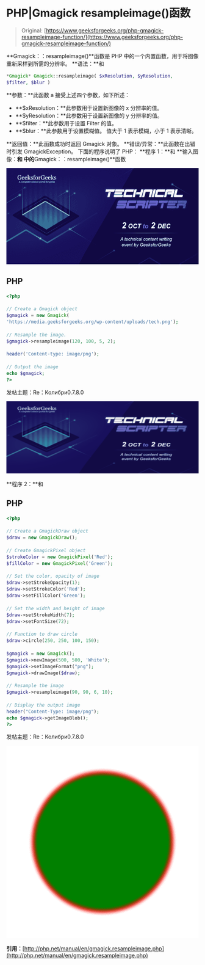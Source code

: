 # PHP|Gmagick resampleimage()函数

> Original: [https://www.geeksforgeeks.org/php-gmagick-resampleimage-function/](https://www.geeksforgeeks.org/php-gmagick-resampleimage-function/)

**Gmagick：：resampleimage()**函数是 PHP 中的一个内置函数，用于将图像重新采样到所需的分辨率。
**语法：**和

```php
*Gmagick* Gmagick::resampleimage( $xResolution, $yResolution, 
$filter, $blur )
```

**参数：**此函数 a 接受上述四个参数，如下所述：

*   **$xResolution：**此参数用于设置新图像的 x 分辨率的值。
*   **$yResolution：**此参数用于设置新图像的 y 分辨率的值。
*   **$filter：**此参数用于设置 Filter 的值。
*   **$blur：**此参数用于设置模糊值。 值大于 1 表示模糊，小于 1 表示清晰。

**返回值：**此函数成功时返回 Gmagick 对象。
**错误/异常：**此函数在出错时引发 GmagickException。
下面的程序说明了 PHP：
**程序 1：**和
**输入图像：**和
中的**Gmagick：：resampleimage()**函数

![](img/88e955c2701e97341d552eba1b5adceb.png)

## PHP

```php
<?php

// Create a Gmagick object
$gmagick = new Gmagick(
'https://media.geeksforgeeks.org/wp-content/uploads/tech.png');

// Resample the image.
$gmagick->resampleimage(120, 100, 5, 2);

header('Content-type: image/png');

// Output the image
echo $gmagick;
?>
```

发帖主题：Re：Колибри0.7.8.0

![](img/14337e5f38d9c98f487463598f8babba.png)

**程序 2：**和

## PHP

```php
<?php

// Create a GmagickDraw object
$draw = new GmagickDraw();

// Create GmagickPixel object
$strokeColor = new GmagickPixel('Red');
$fillColor = new GmagickPixel('Green');

// Set the color, opacity of image
$draw->setStrokeOpacity(1);
$draw->setStrokeColor('Red');
$draw->setFillColor('Green');

// Set the width and height of image
$draw->setStrokeWidth(7);
$draw->setFontSize(72);

// Function to draw circle 
$draw->circle(250, 250, 100, 150);

$gmagick = new Gmagick();
$gmagick->newImage(500, 500, 'White');
$gmagick->setImageFormat("png");
$gmagick->drawImage($draw);

// Resample the image
$gmagick->resampleimage(90, 90, 6, 10);

// Display the output image
header("Content-Type: image/png");
echo $gmagick->getImageBlob();
?>
```

发帖主题：Re：Колибри0.7.8.0

![](img/6be3e86b5e1c77f75f299dcd8f6cd2b0.png)

**引用：**[http://php.net/manual/en/gmagick.resampleimage.php](http://php.net/manual/en/gmagick.resampleimage.php)